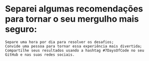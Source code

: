 <h1>Separei algumas recomendações para tornar o seu mergulho mais seguro:</h1>

````
Separe uma hora por dia para resolver os desafios;
Convide uma pessoa para tornar essa experiência mais divertida;
Compartilhe seus resultados usando a hashtag #7DaysOfCode no seu GitHub e nas suas redes sociais.
````
